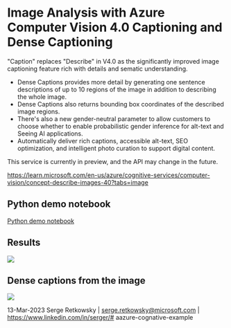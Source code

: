 
# Image Analysis with Azure Computer Vision 4.0 Captioning and Dense Captioning

"Caption" replaces "Describe" in V4.0 as the significantly improved image captioning feature rich with details and sematic understanding. 

- Dense Captions provides more detail by generating one sentence descriptions of up to 10 regions of the image in addition to describing the whole image. 
- Dense Captions also returns bounding box coordinates of the described image regions. 
- There's also a new gender-neutral parameter to allow customers to choose whether to enable probabilistic gender inference for alt-text and Seeing AI applications. 
- Automatically deliver rich captions, accessible alt-text, SEO optimization, and intelligent photo curation to support digital content.

This service is currently in preview, and the API may change in the future.

https://learn.microsoft.com/en-us/azure/cognitive-services/computer-vision/concept-describe-images-40?tabs=image

## Python demo notebook
<a href="https://github.com/retkowsky/dense_captions_Azure_Computer_Vision_4/blob/main/Image%20Analysis%20V4.0%20Captioning%20and%20Dense%20Captioning%20.ipynb">Python demo notebook</a>

## Results
<img src="results.png">

## Dense captions from the image
<img src="captions.jpg">


13-Mar-2023 Serge Retkowsky | serge.retkowsky@microsoft.com | https://www.linkedin.com/in/serger/# aazure-cognative-example
